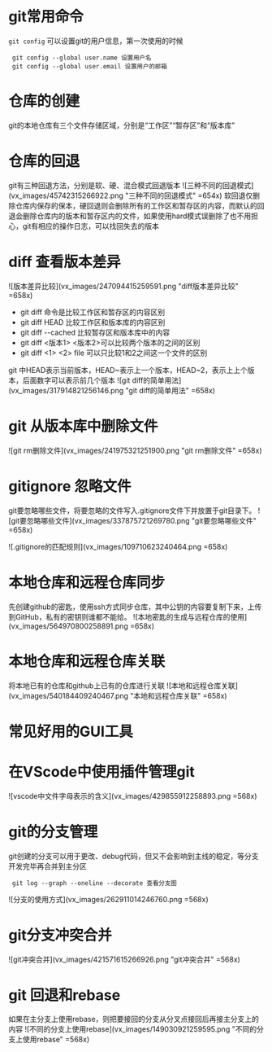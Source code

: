 # git常用命令
`git config` 可以设置git的用户信息，第一次使用的时候
```shell
 git config --global user.name 设置用户名
 git config --global user.email 设置用户的邮箱
```
# 仓库的创建
git的本地仓库有三个文件存储区域，分别是“工作区”“暂存区”和“版本库”

# 仓库的回退
git有三种回退方法，分别是软、硬、混合模式回退版本
![三种不同的回退模式](vx_images/45742315266922.png "三种不同的回退模式" =654x)
软回退仅删除仓库内保存的保本，硬回退则会删除所有的工作区和暂存区的内容，而默认的回退会删除仓库内的版本和暂存区内的文件，如果使用hard模式误删除了也不用担心，git有相应的操作日志，可以找回失去的版本

# diff 查看版本差异
![版本差异比较](vx_images/247094415259591.png "diff版本差异比较" =658x)
- git diff 命令是比较工作区和暂存区的内容区别
- git diff HEAD 比较工作区和版本库的内容区别
- git diff --cached 比较暂存区和版本库中的内容
- git diff <版本1> <版本2>可以比较两个版本的之间的区别
- git diff <1> <2> file 可以只比较1和2之间这一个文件的区别

git 中HEAD表示当前版本，HEAD~表示上一个版本，HEAD~2，表示上上个版本，后面数字可以表示前几个版本
![git diff的简单用法](vx_images/317914821256146.png "git diff的简单用法" =658x)

# git 从版本库中删除文件
![git rm删除文件](vx_images/241975321251900.png "git rm删除文件" =658x)
# gitignore 忽略文件
 git要忽略哪些文件，将要忽略的文件写入.gitignore文件下并放置于git目录下。
 ![git要忽略哪些文件](vx_images/337875721269780.png "git要忽略哪些文件" =658x)
 
![.gitignore的匹配规则](vx_images/109710623240464.png =658x)
# 本地仓库和远程仓库同步
先创建github的密匙，使用ssh方式同步仓库，其中公钥的内容要复制下来，上传到GitHub，私有的密钥则谁都不能给。
![本地密匙的生成与远程仓库的使用](vx_images/564970800258891.png =658x)

# 本地仓库和远程仓库关联
将本地已有的仓库和github上已有的仓库进行关联
![本地和远程仓库关联](vx_images/540184409240467.png "本地和远程仓库关联" =658x)
# 常见好用的GUI工具

# 在VScode中使用插件管理git
![vscode中文件字母表示的含义](vx_images/429855912258893.png =568x)

# git的分支管理
git创建的分支可以用于更改、debug代码，但又不会影响到主线的稳定，等分支开发完毕再合并到主分区
```shell
 git log --graph --oneline --decorate 查看分支图
```
![分支的使用方式](vx_images/262911014246760.png =568x)
# git分支冲突合并
![git冲突合并](vx_images/421571615266926.png "git冲突合并" =568x)

# git 回退和rebase
如果在主分支上使用rebase，则把要接回的分支从分叉点接回后再接主分支上的内容
![不同的分支上使用rebase](vx_images/149030921259595.png "不同的分支上使用rebase" =568x)